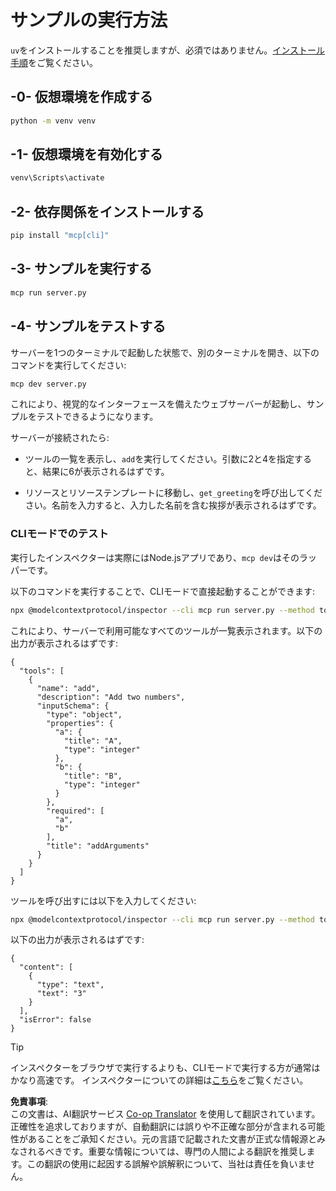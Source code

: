 <!--
CO_OP_TRANSLATOR_METADATA:
{
  "original_hash": "d26f746e21775c30b4d7ed97962b24df",
  "translation_date": "2025-08-11T10:26:11+00:00",
  "source_file": "03-GettingStarted/01-first-server/solution/python/README.md",
  "language_code": "ja"
}
-->
# サンプルの実行方法

`uv`をインストールすることを推奨しますが、必須ではありません。[インストール手順](https://docs.astral.sh/uv/#highlights)をご覧ください。

## -0- 仮想環境を作成する

```bash
python -m venv venv
```

## -1- 仮想環境を有効化する

```bash
venv\Scripts\activate
```

## -2- 依存関係をインストールする

```bash
pip install "mcp[cli]"
```

## -3- サンプルを実行する

```bash
mcp run server.py
```

## -4- サンプルをテストする

サーバーを1つのターミナルで起動した状態で、別のターミナルを開き、以下のコマンドを実行してください:

```bash
mcp dev server.py
```

これにより、視覚的なインターフェースを備えたウェブサーバーが起動し、サンプルをテストできるようになります。

サーバーが接続されたら:

- ツールの一覧を表示し、`add`を実行してください。引数に2と4を指定すると、結果に6が表示されるはずです。

- リソースとリソーステンプレートに移動し、`get_greeting`を呼び出してください。名前を入力すると、入力した名前を含む挨拶が表示されるはずです。

### CLIモードでのテスト

実行したインスペクターは実際にはNode.jsアプリであり、`mcp dev`はそのラッパーです。

以下のコマンドを実行することで、CLIモードで直接起動することができます:

```bash
npx @modelcontextprotocol/inspector --cli mcp run server.py --method tools/list
```

これにより、サーバーで利用可能なすべてのツールが一覧表示されます。以下の出力が表示されるはずです:

```text
{
  "tools": [
    {
      "name": "add",
      "description": "Add two numbers",
      "inputSchema": {
        "type": "object",
        "properties": {
          "a": {
            "title": "A",
            "type": "integer"
          },
          "b": {
            "title": "B",
            "type": "integer"
          }
        },
        "required": [
          "a",
          "b"
        ],
        "title": "addArguments"
      }
    }
  ]
}
```

ツールを呼び出すには以下を入力してください:

```bash
npx @modelcontextprotocol/inspector --cli mcp run server.py --method tools/call --tool-name add --tool-arg a=1 --tool-arg b=2
```

以下の出力が表示されるはずです:

```text
{
  "content": [
    {
      "type": "text",
      "text": "3"
    }
  ],
  "isError": false
}
```

> [!TIP]
> インスペクターをブラウザで実行するよりも、CLIモードで実行する方が通常はかなり高速です。
> インスペクターについての詳細は[こちら](https://github.com/modelcontextprotocol/inspector)をご覧ください。

**免責事項**:  
この文書は、AI翻訳サービス [Co-op Translator](https://github.com/Azure/co-op-translator) を使用して翻訳されています。正確性を追求しておりますが、自動翻訳には誤りや不正確な部分が含まれる可能性があることをご承知ください。元の言語で記載された文書が正式な情報源とみなされるべきです。重要な情報については、専門の人間による翻訳を推奨します。この翻訳の使用に起因する誤解や誤解釈について、当社は責任を負いません。